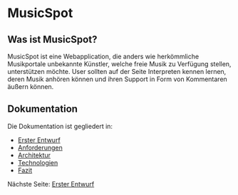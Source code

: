 # MusicSpot

## Was ist MusicSpot?

MusicSpot ist eine Webapplication, die anders wie herkömmliche Musikportale unbekannte Künstler, welche freie Musik zu Verfügung stellen, unterstützen möchte. User sollten auf der Seite Interpreten kennen lernen, deren Musik anhören können und ihren Support in Form von Kommentaren äußern können.

## Dokumentation
Die Dokumentation ist gegliedert in:

+ [Erster Entwurf](Docu/Idee_Entwurf.md)
+ [Anforderungen](Docu/Anforderungen.md)
+ [Architektur](Docu/Architektur.md)
+ [Technologien](Docu/Technologien.md)
+ [Fazit](Docu/Fazit.md)

Nächste Seite: [Erster Entwurf](Docu/Idee_Entwurf.md)
